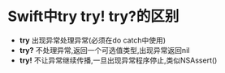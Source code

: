 # Swift中try try! try?的区别

- **try** 出现异常处理异常(必须在do catch中使用)
- **try?** 不处理异常,返回一个可选值类型,出现异常返回nil
- **try!** 不让异常继续传播,一旦出现异常程序停止,类似NSAssert()